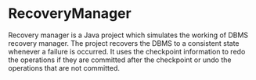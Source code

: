 RecoveryManager
===============

Recovery manager is a Java project which simulates the working of DBMS recovery manager. The project recovers the DBMS to a consistent state whenever a failure is occurred. It uses the checkpoint information to redo the operations if they are committed after the checkpoint or undo the operations that are not committed. 
